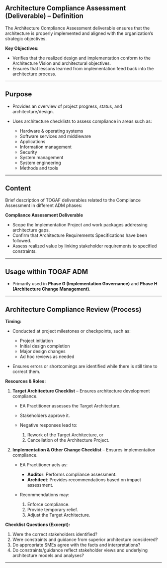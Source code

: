 
## **Architecture Compliance Assessment (Deliverable) – Definition**

The Architecture Compliance Assessment deliverable ensures that the architecture is properly implemented and aligned with the organization’s strategic objectives.

**Key Objectives:**

* Verifies that the realized design and implementation conform to the Architecture Vision and architectural objectives.
* Ensures that lessons learned from implementation feed back into the architecture process.

---

## **Purpose**

* Provides an overview of project progress, status, and architecture/design.
* Uses architecture checklists to assess compliance in areas such as:

  * Hardware & operating systems
  * Software services and middleware
  * Applications
  * Information management
  * Security
  * System management
  * System engineering
  * Methods and tools

---

## **Content**

Brief description of TOGAF deliverables related to the Compliance Assessment in different ADM phases:

**Compliance Assessment Deliverable**

* Scope the Implementation Project and work packages addressing architecture gaps.
* Confirm that Architecture Requirements Specifications have been followed.
* Assess realized value by linking stakeholder requirements to specified constraints.

---

## **Usage within TOGAF ADM**

* Primarily used in **Phase G (Implementation Governance)** and **Phase H (Architecture Change Management)**.

---

## **Architecture Compliance Review (Process)**

**Timing:**

* Conducted at project milestones or checkpoints, such as:

  * Project initiation
  * Initial design completion
  * Major design changes
  * Ad hoc reviews as needed
* Ensures errors or shortcomings are identified while there is still time to correct them.

**Resources & Roles:**

1. **Target Architecture Checklist** – Ensures architecture development compliance.

   * EA Practitioner assesses the Target Architecture.
   * Stakeholders approve it.
   * Negative responses lead to:

     1. Rework of the Target Architecture, or
     2. Cancellation of the Architecture Project.

2. **Implementation & Other Change Checklist** – Ensures implementation compliance.

   * EA Practitioner acts as:

     * **Auditor**: Performs compliance assessment.
     * **Architect**: Provides recommendations based on impact assessment.
   * Recommendations may:

     1. Enforce compliance.
     2. Provide temporary relief.
     3. Adjust the Target Architecture.

**Checklist Questions (Excerpt):**

1. Were the correct stakeholders identified?
2. Were constraints and guidance from superior architecture considered?
3. Do appropriate SMEs agree with the facts and interpretations?
4. Do constraints/guidance reflect stakeholder views and underlying architecture models and analyses?

---




